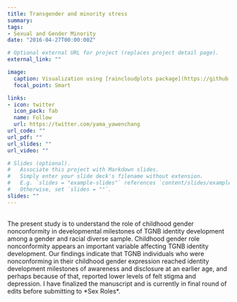 ```yaml
---
title: Transgender and minority stress
summary: 
tags:
- Sexual and Gender Minority
date: "2016-04-27T00:00:00Z"

# Optional external URL for project (replaces project detail page).
external_link: ""

image:
  caption: Visualization using [raincloudplots package](https://github.com/RainCloudPlots/RainCloudPlots)
  focal_point: Smart

links:
- icon: twitter
  icon_pack: fab
  name: Follow
  url: https://twitter.com/yama_yawenchang
url_code: ""
url_pdf: ""
url_slides: ""
url_video: ""

# Slides (optional).
#   Associate this project with Markdown slides.
#   Simply enter your slide deck's filename without extension.
#   E.g. `slides = "example-slides"` references `content/slides/example-slides.md`.
#   Otherwise, set `slides = ""`.
slides: ""
---
```

</br>
The present study is to understand the role of childhood gender nonconformity in developmental milestones of TGNB identity development among a gender and racial diverse sample. Childhood gender role nonconformity appears an important variable affecting TGNB identity development. Our findings indicate that TGNB individuals who were nonconforming in their childhood gender expression reached identity development milestones of awareness and disclosure at an earlier age, and perhaps because of that, reported lower levels of felt stigma and depression. I have finalized the manuscript and is currently in final round of edits before submitting to *Sex Roles*.

